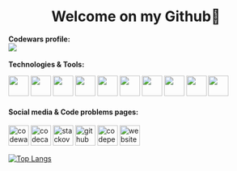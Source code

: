 
<center><h1> Welcome on my Github👋</h1></center>

**Codewars profile:** </br>
[<img src="https://www.codewars.com/users/NeverPlayFair/badges/large"/>](https://www.codewars.com/users/NeverPlayFair) </br></br>
**Technologies & Tools:** 
<p align="left">

<img src="https://seeklogo.com/images/H/html5-without-wordmark-color-logo-14D252D878-seeklogo.com.png" width="40" height="40"/>
<img src="https://seeklogo.com/images/C/css-3-logo-023C1A7171-seeklogo.com.png" width="40" height="40"/>
<img src="https://seeklogo.com/images/J/javascript-logo-8892AEFCAC-seeklogo.com.png" width="40" height="40"/>
<img src="https://seeklogo.com/images/P/python-logo-A32636CAA3-seeklogo.com.png" width="40" height="40"/>
<img src="https://seeklogo.com/images/R/react-logo-7B3CE81517-seeklogo.com.png" width="40" height="40"/>
<img src="https://p7.hiclipart.com/preview/939/2/560/flask-python-web-framework-representational-state-transfer-software-framework-flask-python.jpg" width="40" height="40"/>
<img src="https://w7.pngwing.com/pngs/159/366/png-transparent-django-python-computer-icons-logo-python-text-label-rectangle-thumbnail.png" width="40" height="40"/>
<img src="https://cdn.icon-icons.com/icons2/2699/PNG/512/docker_official_logo_icon_169250.png" width="40" height="40"/>
<img src="https://w7.pngwing.com/pngs/283/657/png-transparent-portainer-hd-logo.png" width="40" height="40"/>
<img src="https://w7.pngwing.com/pngs/1013/132/png-transparent-linux-distribution-tux-free-software-linux-kernel-linux-logo-bird-linux-thumbnail.png" width="40" height="40"/>

<h4> Social media & Code problems pages: </h4> 

[<img src='https://cdn4.iconfinder.com/data/icons/logos-brands-5/24/codewars-512.png' alt='codewars' height='40'>](https://www.codewars.com/users/NeverPlayFair) [<img src='https://cdn4.iconfinder.com/data/icons/logos-brands-5/24/freecodecamp-512.png' alt='codecamp' height='40'>](https://www.freecodecamp.org/NeverPlayFair) [<img src='https://cdn.jsdelivr.net/npm/simple-icons@3.0.1/icons/stackoverflow.svg' alt='stackoverflow' height='40'>](https://stackoverflow.com/users/18978872/neverplayfair) [<img src='https://cdn.jsdelivr.net/npm/simple-icons@3.0.1/icons/github.svg' alt='github' height='40'>](https://github.com/NeverPlayFair)  [<img src='https://cdn.jsdelivr.net/npm/simple-icons@3.0.1/icons/codepen.svg' alt='codepen' height='40'>](https://codepen.io/NeverPlayFair)   [<img src='https://cdn.jsdelivr.net/npm/simple-icons@3.0.1/icons/icloud.svg' alt='website' height='40'>](https://bartekx.infin.com.pl/)  

  
[![Top Langs](https://github-readme-stats.vercel.app/api/top-langs/?username=anuraghazra&layout=donut)](https://github.com/NeverPlayFair/NeverPlayFair)







